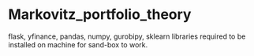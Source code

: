 # Markovitz_portfolio_theory
flask, yfinance, pandas, numpy, gurobipy, sklearn libraries required to be installed on machine for sand-box to work.
